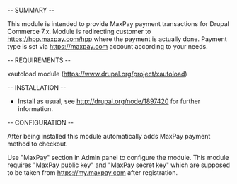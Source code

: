 -- SUMMARY --

This module is intended to provide MaxPay payment transactions for Drupal Commerce 7.x.
Module is redirecting customer to https://hpp.maxpay.com/hpp where the payment is actually done.
Payment type is set via https://maxpay.com account according to your needs.


-- REQUIREMENTS --

xautoload module (https://www.drupal.org/project/xautoload)


-- INSTALLATION --

* Install as usual, see http://drupal.org/node/1897420 for further information.


-- CONFIGURATION --

After being installed this module automatically adds MaxPay payment method to checkout.

Use "MaxPay" section in Admin panel to configure the module.
This module requires "MaxPay public key" and "MaxPay secret key" which are supposed to be taken from https://my.maxpay.com after registration.
